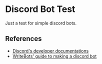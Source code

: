 # Discord Bot Test
Just a test for simple discord bots.

## References

* [Discord's developer documentations](https://discord.com/developers/docs/intro)
* [WriteBots' guide to making a discord bot](https://www.writebots.com/how-to-make-a-discord-bot/)
